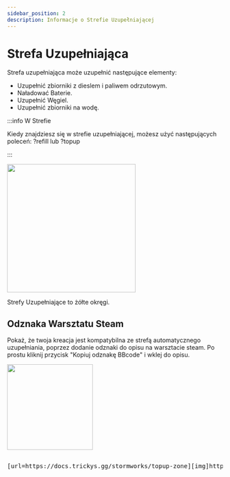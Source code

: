 ```yaml
---
sidebar_position: 2
description: Informacje o Strefie Uzupełniającej
---
```


# Strefa Uzupełniająca

Strefa uzupełniająca może uzupełnić następujące elementy:
- Uzupełnić zbiorniki z dieslem i paliwem odrzutowym.
- Naładować Baterie.
- Uzupełnić Węgiel.
- Uzupełnić zbiorniki na wodę.

:::info W Strefie

Kiedy znajdziesz się w strefie uzupełniającej, możesz użyć następujących poleceń: ?refill lub ?topup

:::

<!-- css for flex -->
  <div class="flex-vcenter">
    <div class="img-mg">
      <img src="/img/topup/topupzone.png" width="300px"/>
    </div>
<p>

Strefy Uzupełniające to żółte okręgi.

</p>
  </div>

## Odznaka Warsztatu Steam

Pokaż, że twoja kreacja jest kompatybilna ze strefą automatycznego uzupełniania, poprzez dodanie odznaki do opisu na warsztacie steam. Po prostu kliknij przycisk "Kopiuj odznakę BBcode" i wklej do opisu.



 <img src="/img/topup/tserver-topup-badge.png" width="200px" />

<pre>

[url=https://docs.trickys.gg/stormworks/topup-zone][img]https://trickys.gg/img/hotlink-ok/tserver-topup-badge.png[/img][/url]

</pre>